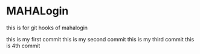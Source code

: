 # MAHALogin
this is for git hooks  of mahalogin

this is my first commit
this is my second commit
this is my third commit
this is 4th commit







